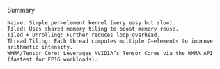 Summary

    Naive: Simple per–element kernel (very easy but slow).
    Tiled: Uses shared memory tiling to boost memory reuse.
    Tiled + Unrolling: Further reduces loop overhead.
    Thread Tiling: Each thread computes multiple C–elements to improve arithmetic intensity.
    WMMA/Tensor Core: Leverages NVIDIA’s Tensor Cores via the WMMA API (fastest for FP16 workloads).
